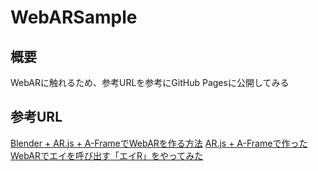 # WebARSample

## 概要
WebARに触れるため、参考URLを参考にGitHub Pagesに公開してみる

## 参考URL
[Blender + AR.js + A-FrameでWebARを作る方法](https://zenn.dev/aknecco/articles/05b2c38724f66d) 
[AR.js + A-Frameで作ったWebARでエイを呼び出す「エイR」をやってみた](https://nttdocomo-developers.jp/entry/202212221200_2)
